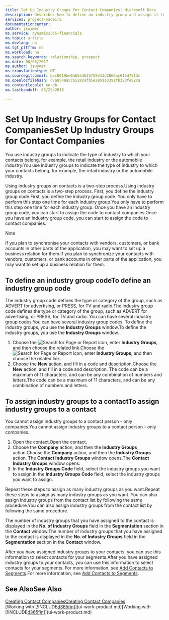 ```yaml
---
title: Set Up Industry Groups for Contact Companies| Microsoft Docs
description: Describes how to define an industry group and assign it to a contact company, for example, the retail industry or the automobile industry.
services: project-madeira
documentationcenter: 
author: jswymer
ms.service: dynamics365-financials
ms.topic: article
ms.devlang: na
ms.tgt_pltfrm: na
ms.workload: na
ms.search.keywords: relationship, prospect
ms.date: 06/06/2017
ms.author: jswymer
ms.translationtype: HT
ms.sourcegitcommit: bec0619be0a65e3625759e13d2866ac615d7513c
ms.openlocfilehash: c7a8549a5c6528cafb5e2959a3391fb323fe92ca
ms.contentlocale: en-gb
ms.lasthandoff: 03/22/2018

---
```

# <a name="set-up-industry-groups-for-contact-companies"></a><span data-ttu-id="0b5ec-103">Set Up Industry Groups for Contact Companies</span><span class="sxs-lookup"><span data-stu-id="0b5ec-103">Set Up Industry Groups for Contact Companies</span></span>
<span data-ttu-id="0b5ec-104">You use industry groups to indicate the type of industry to which your contacts belong, for example, the retail industry or the automobile industry.</span><span class="sxs-lookup"><span data-stu-id="0b5ec-104">You use industry groups to indicate the type of industry to which your contacts belong, for example, the retail industry or the automobile industry.</span></span>

<span data-ttu-id="0b5ec-105">Using industry groups on contacts is a two-step process.</span><span class="sxs-lookup"><span data-stu-id="0b5ec-105">Using industry groups on contacts is a two-step process.</span></span> <span data-ttu-id="0b5ec-106">First, you define the industry group code.</span><span class="sxs-lookup"><span data-stu-id="0b5ec-106">First, you define the industry group code.</span></span> <span data-ttu-id="0b5ec-107">You only have to perform this step one time for each industry group.</span><span class="sxs-lookup"><span data-stu-id="0b5ec-107">You only have to perform this step one time for each industry group.</span></span> <span data-ttu-id="0b5ec-108">Once you have an industry group code, you can start to assign the code to contact companies.</span><span class="sxs-lookup"><span data-stu-id="0b5ec-108">Once you have an industry group code, you can start to assign the code to contact companies.</span></span>

> [!NOTE]  
>   <span data-ttu-id="0b5ec-109">If you plan to synchronise your contacts with vendors, customers, or bank accounts in other parts of the application, you may want to set up a business relation for them.</span><span class="sxs-lookup"><span data-stu-id="0b5ec-109">If you plan to synchronize your contacts with vendors, customers, or bank accounts in other parts of the application, you may want to set up a business relation for them.</span></span>

## <a name="to-define-an-industry-group-code"></a><span data-ttu-id="0b5ec-110">To define an industry group code</span><span class="sxs-lookup"><span data-stu-id="0b5ec-110">To define an industry group code</span></span>
<span data-ttu-id="0b5ec-111">The industry group code defines the type or category of the group, such as ADVERT for advertising, or PRESS, for TV and radio.</span><span class="sxs-lookup"><span data-stu-id="0b5ec-111">The industry group code defines the type or category of the group, such as ADVERT for advertising, or PRESS, for TV and radio.</span></span> <span data-ttu-id="0b5ec-112">You can have several industry group codes.</span><span class="sxs-lookup"><span data-stu-id="0b5ec-112">You can have several industry group codes.</span></span> <span data-ttu-id="0b5ec-113">To define the industry groups, you use the **Industry Groups** window.</span><span class="sxs-lookup"><span data-stu-id="0b5ec-113">To define the industry groups, you use the **Industry Groups** window.</span></span>

1. <span data-ttu-id="0b5ec-114">Choose the ![Search for Page or Report](media/ui-search/search_small.png "Search for Page or Report icon") icon, enter **Industry Groups**, and then choose the related link.</span><span class="sxs-lookup"><span data-stu-id="0b5ec-114">Choose the ![Search for Page or Report](media/ui-search/search_small.png "Search for Page or Report icon") icon, enter **Industry Groups**, and then choose the related link.</span></span>
2. <span data-ttu-id="0b5ec-115">Choose the **New** action, and fill in a code and description.</span><span class="sxs-lookup"><span data-stu-id="0b5ec-115">Choose the **New** action, and fill in a code and description.</span></span> <span data-ttu-id="0b5ec-116">The code can be a maximum of 11 characters, and can be any combination of numbers and letters.</span><span class="sxs-lookup"><span data-stu-id="0b5ec-116">The code can be a maximum of 11 characters, and can be any combination of numbers and letters.</span></span>

## <a name="AssignIndustryGroupContact"></a> <span data-ttu-id="0b5ec-117">To assign industry groups to a contact</span><span class="sxs-lookup"><span data-stu-id="0b5ec-117">To assign industry groups to a contact</span></span>
<span data-ttu-id="0b5ec-118">You cannot assign industry groups to a contact person - only companies.</span><span class="sxs-lookup"><span data-stu-id="0b5ec-118">You cannot assign industry groups to a contact person - only companies.</span></span>

1. <span data-ttu-id="0b5ec-119">Open the contact.</span><span class="sxs-lookup"><span data-stu-id="0b5ec-119">Open the contact.</span></span>
2. <span data-ttu-id="0b5ec-120">Choose the **Company** action, and then the **Industry Groups** action.</span><span class="sxs-lookup"><span data-stu-id="0b5ec-120">Choose the **Company** action, and then the **Industry Groups** action.</span></span> <span data-ttu-id="0b5ec-121">The **Contact Industry Groups** window opens.</span><span class="sxs-lookup"><span data-stu-id="0b5ec-121">The **Contact Industry Groups** window opens.</span></span>
3. <span data-ttu-id="0b5ec-122">In the **Industry Groups Code** field, select the industry groups you want to assign.</span><span class="sxs-lookup"><span data-stu-id="0b5ec-122">In the **Industry Groups Code** field, select the industry groups you want to assign.</span></span>

<span data-ttu-id="0b5ec-123">Repeat these steps to assign as many industry groups as you want.</span><span class="sxs-lookup"><span data-stu-id="0b5ec-123">Repeat these steps to assign as many industry groups as you want.</span></span> <span data-ttu-id="0b5ec-124">You can also assign industry groups from the contact list by following the same procedure.</span><span class="sxs-lookup"><span data-stu-id="0b5ec-124">You can also assign industry groups from the contact list by following the same procedure.</span></span>

<span data-ttu-id="0b5ec-125">The number of industry groups that you have assigned to the contact is displayed in the **No. of Industry Groups** field in the **Segmentation** section in the **Contact** window.</span><span class="sxs-lookup"><span data-stu-id="0b5ec-125">The number of industry groups that you have assigned to the contact is displayed in the **No. of Industry Groups** field in the **Segmentation** section in the **Contact** window.</span></span>

<span data-ttu-id="0b5ec-126">After you have assigned industry groups to your contacts, you can use this information to select contacts for your segments.</span><span class="sxs-lookup"><span data-stu-id="0b5ec-126">After you have assigned industry groups to your contacts, you can use this information to select contacts for your segments.</span></span> <span data-ttu-id="0b5ec-127">For more information, see [Add Contacts to Segments](marketing-add-contact-segment.md).</span><span class="sxs-lookup"><span data-stu-id="0b5ec-127">For more information, see [Add Contacts to Segments](marketing-add-contact-segment.md).</span></span>

## <a name="see-also"></a><span data-ttu-id="0b5ec-128">See Also</span><span class="sxs-lookup"><span data-stu-id="0b5ec-128">See Also</span></span>
[<span data-ttu-id="0b5ec-129">Creating Contact Companies</span><span class="sxs-lookup"><span data-stu-id="0b5ec-129">Creating Contact Companies</span></span>](marketing-create-contact-companies.md)  
<span data-ttu-id="0b5ec-130">[Working with [!INCLUDE[d365fin](includes/d365fin_md.md)]](ui-work-product.md)</span><span class="sxs-lookup"><span data-stu-id="0b5ec-130">[Working with [!INCLUDE[d365fin](includes/d365fin_md.md)]](ui-work-product.md)</span></span>

